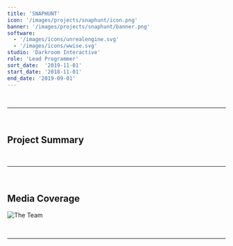 ```yaml
---
title: 'SNAPHUNT'
icon: '/images/projects/snaphunt/icon.png'
banner: '/images/projects/snaphunt/banner.png'
software:
  - '/images/icons/unrealengine.svg'
  - '/images/icons/wwise.svg'
studio: 'Darkroom Interactive'
role: 'Lead Programmer'
sort_date:  '2019-11-01'
start_date: '2018-11-01'
end_date: '2019-09-01'
---
```


<br/>

___

<br/>

## Project Summary

<br/>

___

<br/>

## Media Coverage

![The Team](/images/projects/snaphunt/theteam.png)

<br/>

___

<br/>
